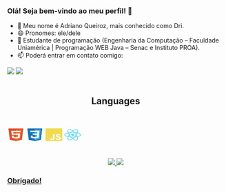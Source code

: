 ### Olá! Seja bem-vindo ao meu perfil! 👋

- 👤 Meu nome é Adriano Queiroz, mais conhecido como Dri.
- 😄 Pronomes: ele/dele
- 🌱 Estudante de programação (Engenharia da Computação – Faculdade Uniamérica | Programação WEB Java – Senac e Instituto PROA).
- 📫 Poderá entrar em contato comigo:

<div> 
  <a href="https://www.linkedin.com/in/adrianoqueiroz/" target="_blank"><img src="https://img.shields.io/badge/-LinkedIn-%230077B5?style=for-the-badge&logo=linkedin&logoColor=white" target="_blank"></a> 
  <a href = "mailto:adrianocsm.queiroz@hotmail.com"><img src="https://img.shields.io/badge/Microsoft_Outlook-0078D4?style=for-the-badge&logo=microsoft-outlook&logoColor=white"></a>
</div>

<br>
<div align="center">
  <h2>Languages</h2>
</div>
<br>

<div style="display: inline_block"><br>
  <img align="center" alt="HTML" height="30" width="40" src="https://raw.githubusercontent.com/devicons/devicon/master/icons/html5/html5-original.svg">
   <img align="center" alt="CSS" height="30" width="40" src="https://raw.githubusercontent.com/devicons/devicon/master/icons/css3/css3-original.svg">
  <img align="center" alt="Js" height="30" width="40" src="https://raw.githubusercontent.com/devicons/devicon/master/icons/javascript/javascript-plain.svg">
  <img align="center" alt="React" height="30" width="40" src="https://raw.githubusercontent.com/devicons/devicon/master/icons/react/react-original.svg">
</div>

###

<br>
<div align="center">
  <a href="https://github.com/adrianocqueiroz">
  <img height="170em"  src="https://github-readme-stats.vercel.app/api?username=adrianocqueiroz&show_icons=true&theme=dark&include_all_commits=true&count_private=true"/> 
  <img height="170em" src="https://github-readme-stats.vercel.app/api/top-langs/?username=adrianocqueiroz&layout=compact&langs_count=7&theme=dark"/>
</div>
  
### Obrigado!
